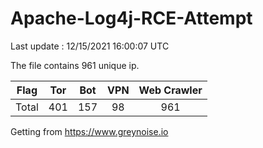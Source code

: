 
# Apache-Log4j-RCE-Attempt

Last update : 12/15/2021 16:00:07 UTC

The file contains 961 unique ip.

| Flag | Tor | Bot | VPN | Web Crawler|
| :---:   | :-: | :-: | :-: | :-: |
| Total | 401 | 157 | 98 | 961 |

Getting from https://www.greynoise.io
